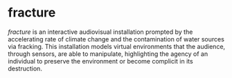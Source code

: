 # fracture

*fracture* is an interactive audiovisual installation prompted by the accelerating rate of climate change and the contamination of water sources via fracking. This installation models virtual environments that the audience, through sensors, are able to manipulate, highlighting the agency of an individual to preserve the environment or become complicit in its destruction.
